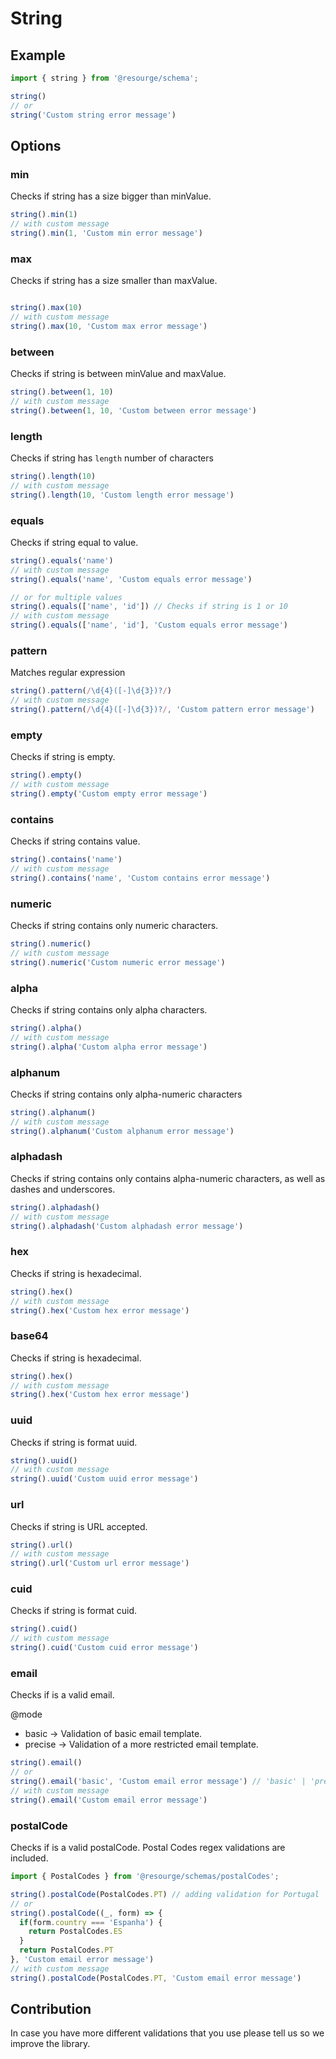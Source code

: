 # String

## Example

```Typescript
import { string } from '@resourge/schema';

string()
// or
string('Custom string error message')
```

## Options

### min

Checks if string has a size bigger than minValue.

```Typescript
string().min(1)
// with custom message
string().min(1, 'Custom min error message')
```

### max

Checks if string has a size smaller than maxValue.

```Typescript

string().max(10)
// with custom message
string().max(10, 'Custom max error message')
```

### between

Checks if string is between minValue and maxValue.

```Typescript
string().between(1, 10)
// with custom message
string().between(1, 10, 'Custom between error message')
```

### length

Checks if string has `length` number of characters

```Typescript
string().length(10)
// with custom message
string().length(10, 'Custom length error message')
```

### equals

Checks if string equal to value.

```Typescript
string().equals('name')
// with custom message
string().equals('name', 'Custom equals error message')

// or for multiple values
string().equals(['name', 'id']) // Checks if string is 1 or 10
// with custom message
string().equals(['name', 'id'], 'Custom equals error message')
```

### pattern

Matches regular expression

```Typescript
string().pattern(/\d{4}([-]\d{3})?/)
// with custom message
string().pattern(/\d{4}([-]\d{3})?/, 'Custom pattern error message')
```

### empty

Checks if string is empty.

```Typescript
string().empty()
// with custom message
string().empty('Custom empty error message')
```

### contains

Checks if string contains value.

```Typescript
string().contains('name')
// with custom message
string().contains('name', 'Custom contains error message')
```

### numeric

Checks if string contains only numeric characters.

```Typescript
string().numeric()
// with custom message
string().numeric('Custom numeric error message')
```

### alpha

Checks if string contains only alpha characters.

```Typescript
string().alpha()
// with custom message
string().alpha('Custom alpha error message')
```

### alphanum

Checks if string contains only alpha-numeric characters

```Typescript
string().alphanum()
// with custom message
string().alphanum('Custom alphanum error message')
```

### alphadash

Checks if string contains only contains alpha-numeric characters, as well as dashes and underscores.

```Typescript
string().alphadash()
// with custom message
string().alphadash('Custom alphadash error message')
```

### hex

Checks if string is hexadecimal.

```Typescript
string().hex()
// with custom message
string().hex('Custom hex error message')
```

### base64

Checks if string is hexadecimal.

```Typescript
string().hex()
// with custom message
string().hex('Custom hex error message')
```

### uuid

Checks if string is format uuid.

```Typescript
string().uuid()
// with custom message
string().uuid('Custom uuid error message')
```

### url

Checks if string is URL accepted.

```Typescript
string().url()
// with custom message
string().url('Custom url error message')
```

### cuid

Checks if string is format cuid.

```Typescript
string().cuid()
// with custom message
string().cuid('Custom cuid error message')
```

### email

Checks if is a valid email.

@mode 
  - basic -> Validation of basic email template.
  - precise -> Validation of a more restricted email template.


```Typescript
string().email()
// or
string().email('basic', 'Custom email error message') // 'basic' | 'precise'
// with custom message
string().email('Custom email error message')
```

### postalCode

Checks if is a valid postalCode.
Postal Codes regex validations are included.

```Typescript
import { PostalCodes } from '@resourge/schemas/postalCodes';

string().postalCode(PostalCodes.PT) // adding validation for Portugal
// or
string().postalCode((_, form) => {
  if(form.country === 'Espanha') {
    return PostalCodes.ES
  }
  return PostalCodes.PT
}, 'Custom email error message')
// with custom message
string().postalCode(PostalCodes.PT, 'Custom email error message')
```


## Contribution

In case you have more different validations that you use please tell us so we improve the library.